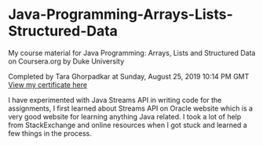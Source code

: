 # Java-Programming-Arrays-Lists-Structured-Data

My course material for Java Programming: Arrays, Lists and Structured Data on Coursera.org by Duke University

Completed by Tara Ghorpadkar at Sunday, August 25, 2019 10:14 PM GMT
[View my certificate here](https://www.coursera.org/account/accomplishments/certificate/UDGKLCX2EE5A)

I have experimented with Java Streams API in writing code for the assignments, I first learned about Streams API on Oracle website which is a very good website for learning anything Java related. I took a lot of help from StackExchange and online resources when I got stuck and learned a few things in the process.

